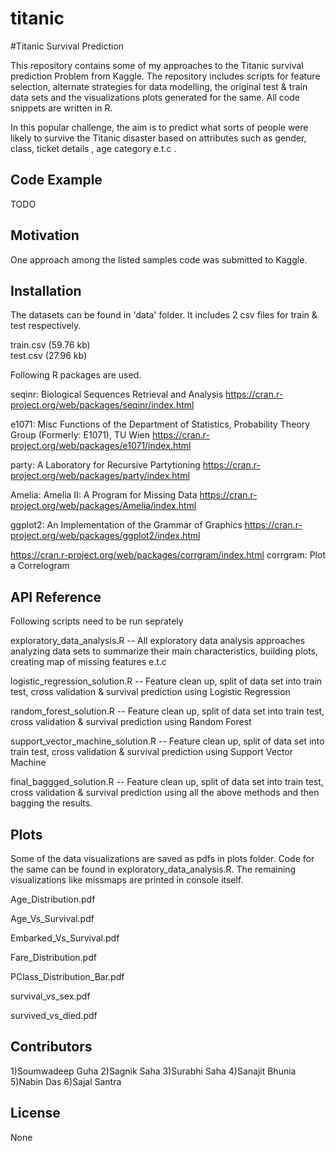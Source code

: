 
# titanic
#Titanic Survival Prediction

This repository contains some of my approaches to the Titanic survival prediction Problem from Kaggle.  The repository includes scripts for feature selection, alternate strategies for data modelling, the original test &amp; train data sets and the visualizations plots generated for the same. All code snippets are written in R.

In this popular challenge, the aim is to predict what sorts of people were likely to survive the Titanic disaster based on attributes such as gender, class, ticket details , age category e.t.c . 

## Code Example

TODO

## Motivation

One approach among the listed samples code was submitted to Kaggle.

## Installation

The datasets can be found in 'data' folder. It includes 2 csv files for train & test respectively.

train.csv (59.76 kb)  
test.csv (27.96 kb)

Following R packages are used.

seqinr: Biological Sequences Retrieval and Analysis
https://cran.r-project.org/web/packages/seqinr/index.html

e1071: Misc Functions of the Department of Statistics, Probability Theory Group (Formerly: E1071), TU Wien
https://cran.r-project.org/web/packages/e1071/index.html


party: A Laboratory for Recursive Partytioning
https://cran.r-project.org/web/packages/party/index.html


Amelia: Amelia II: A Program for Missing Data
https://cran.r-project.org/web/packages/Amelia/index.html

ggplot2: An Implementation of the Grammar of Graphics
https://cran.r-project.org/web/packages/ggplot2/index.html


https://cran.r-project.org/web/packages/corrgram/index.html
corrgram: Plot a Correlogram


## API Reference

Following scripts need to be run seprately

exploratory_data_analysis.R  -- All exploratory data analysis approaches analyzing data sets to summarize their main characteristics, building plots, creating map of missing features e.t.c

logistic_regression_solution.R -- Feature clean up, split of data set into train test, cross validation & survival prediction using Logistic Regression

random_forest_solution.R -- Feature clean up, split of data set into train test, cross validation & survival prediction using Random Forest

support_vector_machine_solution.R -- Feature clean up, split of data set into train test, cross validation & survival prediction using Support Vector Machine

final_baggged_solution.R -- Feature clean up, split of data set into train test, cross validation & survival prediction using all the above methods and then bagging the results.


## Plots

Some of the data visualizations are saved as pdfs in plots folder. Code for the same can be found in exploratory_data_analysis.R. The remaining visualizations like missmaps are printed in console itself.

Age_Distribution.pdf

Age_Vs_Survival.pdf

Embarked_Vs_Survival.pdf

Fare_Distribution.pdf

PClass_Distribution_Bar.pdf

survival_vs_sex.pdf

survived_vs_died.pdf

## Contributors

1)Soumwadeep Guha
2)Sagnik Saha
3)Surabhi Saha
4)Sanajit Bhunia
5)Nabin Das
6)Sajal Santra 

## License
None